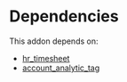 # Dependencies

This addon depends on:

- [hr_timesheet](https://github.com/bringout/oca-ocb-hr/tree/f288f1185aa474d2fbc3385a757b169c442c3acf/odoo-bringout-oca-ocb-hr_timesheet)
- [account_analytic_tag](https://github.com/bringout/oca-financial)
